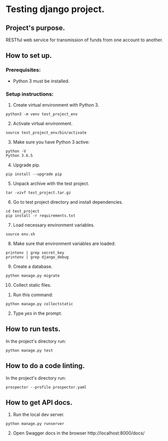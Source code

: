 # Testing django project.

## Project's purpose.
RESTful web service for transmission of funds from one account to another.

## How to set up.

### Prerequisites:
 - Python 3 must be installed.

### Setup instructions:
1. Create virtual environment with Python 3.
```
python3 -m venv test_project_env
```
2. Activate virtual environment.
```
source test_project_env/bin/activate
```
3. Make sure you have Python 3 active:
```
python -V
Python 3.6.5
```
4. Upgrade pip.
```
pip install --upgrade pip
```
5. Unpack archive with the test project.
```
tar -xzvf test_project.tar.gz
```
6. Go to test project directory and install dependencies.
```
cd test_project
pip install -r requirements.txt
```
7. Load necessary environment variables.
```
source env.sh
```
8. Make sure that environment variables are loaded:
```
printenv | grep secret_key
printenv | grep django_debug
```
9. Create a database.
```
python manage.py migrate
```
10. Collect static files.
1) Run this command:
```
python manage.py collectstatic
```
2) Type *yes* in the prompt.

## How to run tests.
In the project's directory run:
```
python manage.py test
```

## How to do a code linting.
In the project's directory run:
```
prospector --profile prospector.yaml
```

## How to get API docs.
1. Run the local dev server.
```
python manage.py runserver
```
2. Open Swagger docs in the browser http://localhost:8000/docs/
